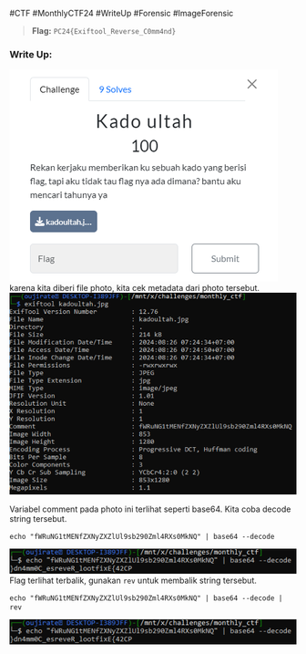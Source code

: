 #CTF #MonthlyCTF24 #WriteUp #Forensic #ImageForensic

>**Flag:** `PC24{Exiftool_Reverse_C0mm4nd}`
### Write Up:
![kado_ultah01.png](./img/kado_ultah01.png)
karena kita diberi file photo, kita cek metadata dari photo tersebut.
![kado_ultah00.png](./img/kado_ultah00.png)

Variabel comment pada photo ini terlihat seperti base64. Kita coba decode string tersebut.
```
echo "fWRuNG1tMENfZXNyZXZlUl9sb290Zml4RXs0MkNQ" | base64 --decode
```

![kado_ultah02.png](./img/kado_ultah02.png)
 Flag terlihat terbalik, gunakan `rev` untuk membalik string tersebut.
```
echo "fWRuNG1tMENfZXNyZXZlUl9sb290Zml4RXs0MkNQ" | base64 --decode | rev
```

![kado_ultah03.png](./img/kado_ultah02.png)

